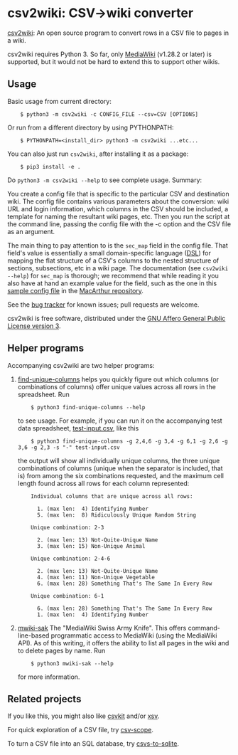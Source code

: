 # csv2wiki: CSV->wiki converter

[csv2wiki](csv2wiki): An open source program to convert rows in a CSV file to pages in a wiki.

csv2wiki requires Python 3.  So far, only
[MediaWiki](https://mediawiki.org/) (v1.28.2 or later) is supported,
but it would not be hard to extend this to support other wikis.

## Usage

Basic usage from current directory:

        $ python3 -m csv2wiki -c CONFIG_FILE --csv=CSV [OPTIONS]

Or run from a different directory by using PYTHONPATH:

        $ PYTHONPATH=<install_dir> python3 -m csv2wiki ...etc...

You can also just run `csv2wiki`, after installing it as a package:

        $ pip3 install -e .

Do `python3 -m csv2wiki --help` to see complete usage.  Summary:

You create a config file that is specific to the particular CSV and
destination wiki.  The config file contains various parameters about
the conversion: wiki URL and login information, which columns in the
CSV should be included, a template for naming the resultant wiki
pages, etc.  Then you run the script at the command line, passing the
config file with the -c option and the CSV file as an argument.

The main thing to pay attention to is the `sec_map` field in the
config file.  That field's value is essentially a small
domain-specific language
([DSL](https://en.wikipedia.org/wiki/Domain-specific_language)) for
mapping the flat structure of a CSV's columns to the nested structure
of sections, subsections, etc in a wiki page.  The documentation (see
`csv2wiki --help`) for `sec_map` is thorough; we recommend that while
reading it you also have at hand an example value for the field, such
as the one in this
[sample config file](https://github.com/OpenTechStrategies/MacFound/blob/master/macfound-internal-csv2wiki-config.tmpl) in
the
[MacArthur repository](https://github.com/OpenTechStrategies/MacFound).

See the [bug
tracker](https://github.com/OpenTechStrategies/csv2wiki/issues) for
known issues; pull requests are welcome.

csv2wiki is free software, distributed under the [GNU Affero General
Public License version 3](LICENSE.md).

## Helper programs

Accompanying csv2wiki are two helper programs:

1. [find-unique-columns](find-unique-columns) helps you quickly figure
   out which columns (or combinations of columns) offer unique values
   across all rows in the spreadsheet.  Run

           $ python3 find-unique-columns --help

   to see usage.  For example, if you can run it on the accompanying test
   data spreadsheet, [test-input.csv](test-input.csv), like this

           $ python3 find-unique-columns -g 2,4,6 -g 3,4 -g 6,1 -g 2,6 -g 3,6 -g 2,3 -s "-" test-input.csv

   the output will show all individually unique columns, the three unique
   combinations of columns (unique when the separator is included, that
   is) from among the six combinations requested, and the maximum cell
   length found across all rows for each column represented:

           Individual columns that are unique across all rows:
           
             1. (max len:  4) Identifying Number
             5. (max len:  8) Ridiculously Unique Random String
           
           Unique combination: 2-3
           
             2. (max len: 13) Not-Quite-Unique Name
             3. (max len: 15) Non-Unique Animal
           
           Unique combination: 2-4-6
           
             2. (max len: 13) Not-Quite-Unique Name
             4. (max len: 11) Non-Unique Vegetable
             6. (max len: 28) Something That's The Same In Every Row
           
           Unique combination: 6-1
           
             6. (max len: 28) Something That's The Same In Every Row
             1. (max len:  4) Identifying Number
    
2. [mwiki-sak](mwiki-sak) The "MediaWiki Swiss Army Knife".  This
   offers command-line-based programmatic access to MediaWiki (using
   the MediaWiki API).  As of this writing, it offers the ability to
   list all pages in the wiki and to delete pages by name.  Run

           $ python3 mwiki-sak --help

   for more information.

## Related projects

If you like this, you might also like [csvkit](http://csvkit.rtfd.org/) and/or [xsv](https://github.com/BurntSushi/xsv).

For quick exploration of a CSV file, try [csv-scope](https://github.com/OpenTechStrategies/ots-tools/blob/master/csv-scope).

To turn a CSV file into an SQL database, try [csvs-to-sqlite](https://github.com/simonw/csvs-to-sqlite).
